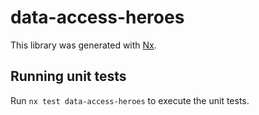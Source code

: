 # data-access-heroes

This library was generated with [Nx](https://nx.dev).

## Running unit tests

Run `nx test data-access-heroes` to execute the unit tests.
